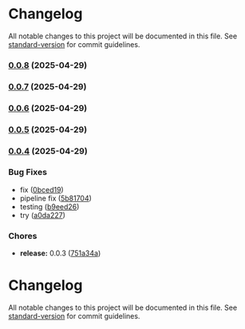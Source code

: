 # Changelog

All notable changes to this project will be documented in this file. See [standard-version](https://github.com/conventional-changelog/standard-version) for commit guidelines.

### [0.0.8](https://gitlab.com/promethistai-projects/ciirc-projects/selfservice/selfservice_react/compare/v0.0.7...v0.0.8) (2025-04-29)

### [0.0.7](https://gitlab.com/promethistai-projects/ciirc-projects/selfservice/selfservice_react/compare/v0.0.6...v0.0.7) (2025-04-29)

### [0.0.6](https://gitlab.com/promethistai-projects/ciirc-projects/selfservice/selfservice_react/compare/v0.0.5...v0.0.6) (2025-04-29)

### [0.0.5](https://gitlab.com/promethistai-projects/ciirc-projects/selfservice/selfservice_react/compare/v0.0.4...v0.0.5) (2025-04-29)

### [0.0.4](https://gitlab.com/promethistai-projects/ciirc-projects/selfservice/selfservice_react/compare/v0.0.3...v0.0.4) (2025-04-29)


### Bug Fixes

* fix ([0bced19](https://gitlab.com/promethistai-projects/ciirc-projects/selfservice/selfservice_react/commit/0bced192ddacc5e96fdb57734b88da9790b24cc2))
* pipeline fix ([5b81704](https://gitlab.com/promethistai-projects/ciirc-projects/selfservice/selfservice_react/commit/5b81704669e74a864d1d90c95c8689286c3235ef))
* testing ([b9eed26](https://gitlab.com/promethistai-projects/ciirc-projects/selfservice/selfservice_react/commit/b9eed26542b84526f34608ec85aaf106a289426c))
* try ([a0da227](https://gitlab.com/promethistai-projects/ciirc-projects/selfservice/selfservice_react/commit/a0da227e4dbf479fec81dafe9f769ed0f0e66a96))


### Chores

* **release:** 0.0.3 ([751a34a](https://gitlab.com/promethistai-projects/ciirc-projects/selfservice/selfservice_react/commit/751a34a37c0246b6417fd645c8821eea689e6fcd))

# Changelog

All notable changes to this project will be documented in this file. See [standard-version](https://github.com/conventional-changelog/standard-version) for commit guidelines.
